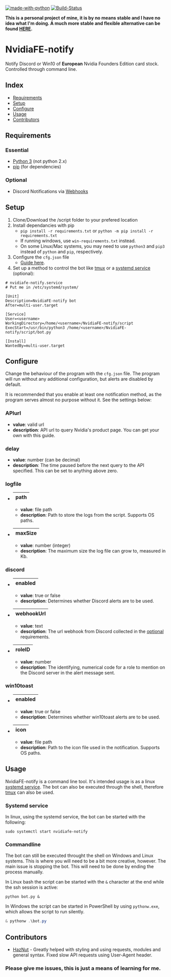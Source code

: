 [![made-with-python](https://img.shields.io/badge/Made%20with-Python-informational)](https://www.python.org/)
[![Build-Status](https://img.shields.io/github/workflow/status/kiweezi/NvidiaFE-notify/Python%20application)](https://github.com/kiweezi/NvidiaFE-notify/actions?query=workflow%3A%22Python+application%22)

**This is a personal project of mine, it is by no means stable and I have no idea what I'm doing. A much more stable and flexible alternative can be found [HERE](https://github.com/samuelm2/Nvidia-Notify).**

# NvidiaFE-notify

Notify Discord or Win10 of **European** Nvidia Founders Edition card stock. Controlled through command line.

## Index

<!--toc-start-->

- [Requirements](#requirements)
- [Setup](#setup)
- [Configure](#configure)
- [Usage](#usage)
- [Contributors](#contributors)
<!--toc-end-->

## Requirements

### Essential

- [Python 3](https://www.python.org/downloads/) (not python 2.x)
- [pip](https://pip.pypa.io/en/stable/installing/) (for dependencies)

### Optional

- Discord Notifications via [Webhooks](https://support.discord.com/hc/en-us/articles/228383668-Intro-to-Webhooks)

## Setup

1. Clone/Download the /script folder to your prefered location
2. Install dependancies with pip
   - `pip install -r requirements.txt` or `python -m pip install -r requirements.txt`
   - If running windows, use `win-requirements.txt` instead.
   - On some Linux/Mac systems, you may need to use `python3` and `pip3` instead of `python` and `pip`, respectively.
3. Configure the `cfg.json` file
   - [Guide here](#configure).
4. Set up a method to control the bot like [tmux](https://www.howtogeek.com/671422/how-to-use-tmux-on-linux-and-why-its-better-than-screen/) or a [systemd service](https://medium.com/codex/setup-a-python-script-as-a-service-through-systemctl-systemd-f0cc55a42267) (optional):

```
# nvidiafe-notify.service
# Put me in /etc/systemd/system/

[Unit]
Description=NvidiaFE-notify bot
After=multi-user.target

[Service]
User=<username>
WorkingDirectory=/home/<username>/NvidiaFE-notify/script
ExecStart=/usr/bin/python3 /home/<username>/NvidiaFE-notify/script/bot.py

[Install]
WantedBy=multi-user.target
```

## Configure

Change the behaviour of the program with the `cfg.json` file. The program will run without any additional configuration, but alerts are disabled by default.

It is recommended that you enable at least one notification method, as the program serves almost no purpose without it. See the settings below:

### APIurl

- **value**: valid url
- **description**: API url to query Nvidia's product page. You can get your own with this guide.

### delay

- **value**: number (can be decimal)
- **description**: The time paused before the next query to the API specified. This can be set to anything above zero.

### logfile

- | path |
  | ---- |
  - **value**: file path
  - **description**: Path to store the logs from the script. Supports OS paths.
- | maxSize |
  | ------- |
  - **value**: number (integer)
  - **description**: The maximum size the log file can grow to, measured in Kb.

### discord

- | enabled |
  | ------- |
  - **value**: true or false
  - **description**: Determines whether Discord alerts are to be used.
- | webhookUrl |
  | ---------- |
  - **value**: text
  - **description**: The url webhook from Discord collected in the [optional](#optional) requirements.
- | roleID |
  | ------ |
  - **value**: number
  - **description**: The identifying, numerical code for a role to mention on the Discord server in the alert message sent.

### win10toast

- | enabled |
  | ------- |
  - **value**: true or false
  - **description**: Determines whether win10toast alerts are to be used.
- | icon |
  | ---- |
  - **value**: file path
  - **description**: Path to the icon file used in the notification. Supports OS paths.

## Usage

NvidiaFE-notify is a command line tool. It's intended usage is as a linux [systemd service](https://medium.com/codex/setup-a-python-script-as-a-service-through-systemctl-systemd-f0cc55a42267).
The bot can also be executed through the shell, therefore [tmux](https://www.howtogeek.com/671422/how-to-use-tmux-on-linux-and-why-its-better-than-screen/) can also be used.

### Systemd service

In linux, using the systemd service, the bot can be started with the following:

```console
sudo systemctl start nvidiafe-notify
```

### Commandline

The bot can still be executed throught the shell on Windows and Linux systems. This is where you will need to be a bit more creative, however.
The main issue is stopping the bot. This will need to be done by ending the process manually.

In Linux bash the script can be started with the `&` character at the end while the ssh session is active:

```console
python bot.py &
```

In Windows the script can be started in PowerShell by using `pythonw.exe`, which allows the script to run silently.

```powershell
& pythonw .\bot.py
```

## Contributors

- [HazNut](https://github.com/HazNut) - Greatly helped with styling and using requests, modules and general syntax. Fixed slow API requests using User-Agent header.

### Please give me issues, this is just a means of learning for me.
